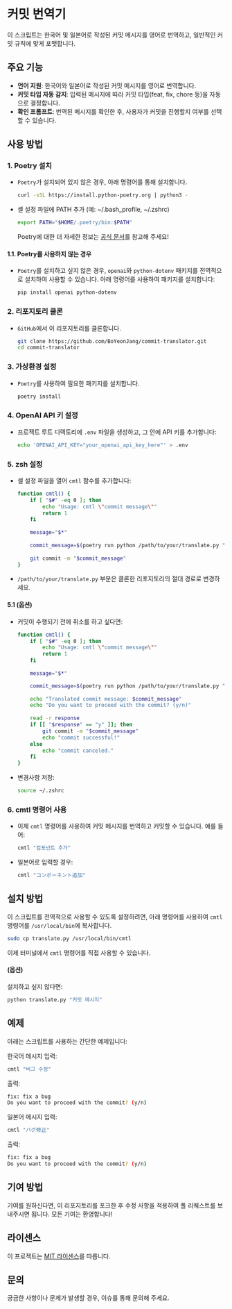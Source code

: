 # 커밋 번역기
이 스크립트는 한국어 및 일본어로 작성된 커밋 메시지를 영어로 번역하고, 일반적인 커밋 규칙에 맞게 포맷합니다.

## 주요 기능
- **언어 지원**: 한국어와 일본어로 작성된 커밋 메시지를 영어로 번역합니다.
- **커밋 타입 자동 감지**: 입력된 메시지에 따라 커밋 타입(feat, fix, chore 등)을 자동으로 결정합니다.
- **확인 프롬프트**: 번역된 메시지를 확인한 후, 사용자가 커밋을 진행할지 여부를 선택할 수 있습니다.

## 사용 방법
### 1. Poetry 설치

- `Poetry`가 설치되어 있지 않은 경우, 아래 명령어를 통해 설치합니다.
   
    ```bash
    curl -sSL https://install.python-poetry.org | python3 -
    ```

- 셸 설정 파일에 PATH 추가 (예: ~/.bash_profile, ~/.zshrc)

    ```bash
    export PATH="$HOME/.poetry/bin:$PATH"
    ```

    Poetry에 대한 더 자세한 정보는 [공식 문서](https://python-poetry.org/docs/)를 참고해 주세요!

#### 1.1. Poetry를 사용하지 않는 경우

- `Poetry`를 설치하고 싶지 않은 경우, `openai`와 `python-dotenv` 패키지를 전역적으로 설치하여 사용할 수 있습니다. 아래 명령어를 사용하여 패키지를 설치합니다:

    ```bash
    pip install openai python-dotenv
    ```

### 2. 리포지토리 클론
    
- `GitHub`에서 이 리포지토리를 클론합니다.
   
    ```bash
    git clone https://github.com/BoYeonJang/commit-translator.git
    cd commit-translator
    ```

### 3. 가상환경 설정

- `Poetry`를 사용하여 필요한 패키지를 설치합니다.

    ```bash
    poetry install
    ```

### 4. OpenAI API 키 설정
    
- 프로젝트 루트 디렉토리에 `.env` 파일을 생성하고, 그 안에 API 키를 추가합니다:

    ```bash
    echo 'OPENAI_API_KEY="your_openai_api_key_here"' > .env
    ```

### 5. zsh 설정

- 셸 설정 파일을 열어 `cmtl` 함수를 추가합니다:

    ```bash
    function cmtl() {
        if [ "$#" -eq 0 ]; then
            echo "Usage: cmtl \"commit message\""
            return 1
        fi
        
        message="$*"
        
        commit_message=$(poetry run python /path/to/your/translate.py "$message")
        
        git commit -m "$commit_message"
    }
    ```

- `/path/to/your/translate.py` 부분은 클론한 리포지토리의 절대 경로로 변경하세요.

#### 5.1 (옵션)

- 커밋이 수행되기 전에 취소를 하고 싶다면:

    ```bash
    function cmtl() {
        if [ "$#" -eq 0 ]; then
            echo "Usage: cmtl \"commit message\""
            return 1
        fi
        
        message="$*"

        commit_message=$(poetry run python /path/to/your/translate.py "$message")
        
        echo "Translated commit message: $commit_message"
        echo "Do you want to proceed with the commit? (y/n)"
        
        read -r response
        if [[ "$response" == "y" ]]; then
            git commit -m "$commit_message"
            echo "commit successful!"
        else
            echo "commit canceled."
        fi
    }
    ```
    

- 변경사항 저장:
    ```bash
    source ~/.zshrc
    ```

### 6. cmtl 명령어 사용

- 이제 `cmtl` 명령어를 사용하여 커밋 메시지를 번역하고 커밋할 수 있습니다. 예를 들어:

    ```bash
    cmtl "컴포넌트 추가"
    ```

- 일본어로 입력할 경우:

    ```bash
    cmtl "コンポーネント追加"
    ```

## 설치 방법
이 스크립트를 전역적으로 사용할 수 있도록 설정하려면, 아래 명령어를 사용하여 `cmtl` 명령어를 `/usr/local/bin`에 복사합니다.

```bash
sudo cp translate.py /usr/local/bin/cmtl
```
이제 터미널에서 `cmtl` 명령어를 직접 사용할 수 있습니다.

#### (옵션)

설치하고 싶지 않다면:
```bash
python translate.py "커밋 메시지"
```

## 예제
아래는 스크립트를 사용하는 간단한 예제입니다:

한국어 메시지 입력:
```bash
cmtl "버그 수정"
```

출력:
```bash
fix: fix a bug
Do you want to proceed with the commit? (y/n)
```

일본어 메시지 입력:
```bash
cmtl "バグ修正"
```

출력:
```bash
fix: fix a bug
Do you want to proceed with the commit? (y/n)
```

## 기여 방법
기여를 원하신다면, 이 리포지토리를 포크한 후 수정 사항을 적용하여 풀 리퀘스트를 보내주시면 됩니다. 모든 기여는 환영합니다!

## 라이센스
이 프로젝트는 [MIT 라이센스](https://mit-license.org/)를 따릅니다.

## 문의
궁금한 사항이나 문제가 발생할 경우, 이슈를 통해 문의해 주세요.